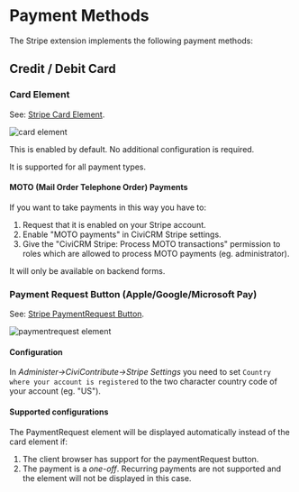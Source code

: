# Payment Methods

The Stripe extension implements the following payment methods:

## Credit / Debit Card

### Card Element

See: [Stripe Card Element](https://stripe.com/docs/payments/payment-methods/overview#cards).

![card element](images/element_card.png)

This is enabled by default. No additional configuration is required.

It is supported for all payment types.

#### MOTO (Mail Order Telephone Order) Payments

If you want to take payments in this way you have to:

1. Request that it is enabled on your Stripe account.
2. Enable "MOTO payments" in CiviCRM Stripe settings.
3. Give the "CiviCRM Stripe: Process MOTO transactions" permission to roles which are allowed to process MOTO payments (eg. administrator).

It will only be available on backend forms.

### Payment Request Button (Apple/Google/Microsoft Pay)

See: [Stripe PaymentRequest Button](https://stripe.com/docs/stripe-js/elements/payment-request-button).

![paymentrequest element](images/element_paymentrequest.png)

#### Configuration

In *Administer->CiviContribute->Stripe Settings* you need to set `Country where your account is registered` to
 the two character country code of your account (eg. "US").

#### Supported configurations

The PaymentRequest element will be displayed automatically instead of the card element if:

1. The client browser has support for the paymentRequest button.
2. The payment is a *one-off*. Recurring payments are not supported and the element will not be displayed in this case.
